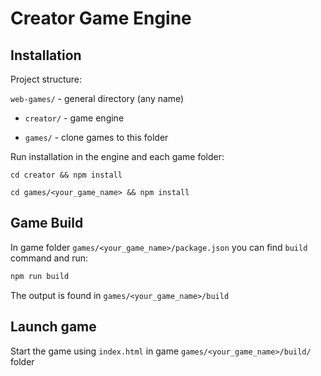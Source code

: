 # Creator Game Engine

## Installation

Project structure:

```web-games/``` - general directory (any name)

- ```creator/``` - game engine

- ```games/``` - clone games to this folder

Run installation in the engine and each game folder:
   ```
cd creator && npm install
   ```
   ```
cd games/<your_game_name> && npm install
   ```

## Game Build

In game folder ```games/<your_game_name>/package.json``` you can find ```build``` command and run:
```bash
npm run build
```

The output is found in ```games/<your_game_name>/build```

## Launch game

Start the game using ```index.html``` in game ```games/<your_game_name>/build/``` folder
